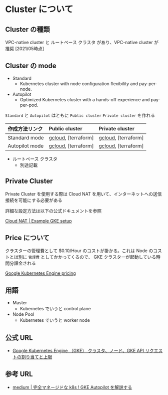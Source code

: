 # Cluster について

## Cluster の種類

VPC-native cluster と ルートベース クラスタ があり、VPC-native cluster が推奨 [2021/05時点]

## Cluster の mode

+ Standard
  + Kubernetes cluster with node configuration flexibility and pay-per-node.
+ Autopilot
  + Optimized Kubernetes cluster with a hands-off experience and pay-per-pod.

`Standard` と `Autopilot` はともに `Public cluster` `Private cluster` を作れる

作成方法リンク | Public cluster | Private cluster
:- | :- | :-
Standard mode | [gcloud](./standard-public-gcloud/README.md), [terraform] | [gcloud](./standard-private-gcloud/README.md), [terraform]
Autopilot mode | [gcloud](./autopilot-public-gcloud/README.md), [terraform] | [gcloud](./autopilot-private-gcloud/README.md), [terraform]

+ ルートベース クラスタ
  + 別途記載 

## Private Cluster

Private Cluster を使用する際は Cloud NAT を用いて、インターネットへの送信接続を可能にする必要がある

詳細な設定方法は以下の公式ドキュメントを参照

[Cloud NAT | Example GKE setup](https://cloud.google.com/nat/docs/gke-example)

## Price について

クラスターの管理費として $0.10/Hour のコストが掛かる。これは Node のコストとは別に `管理費` としてかかってくるので、 GKE クラスターが起動している時間分課金される

[Google Kubernetes Engine pricing](https://cloud.google.com/kubernetes-engine/pricing)

## 用語

+ Master
  + Kubernetes でいうと control plane
+ Node Pool
  + Kubernetes でいうと worker node

## 公式 URL

+ [Google Kubernetes Engine （GKE） クラスタ、ノード、GKE API リクエストの割り当てと上限](https://cloud.google.com/kubernetes-engine/quotas)

## 参考 URL

+ [medium | 完全マネージドな k8s ! GKE Autopilot を解説する](https://medium.com/google-cloud-jp/gke-autopilot-87f8458ccf74)
